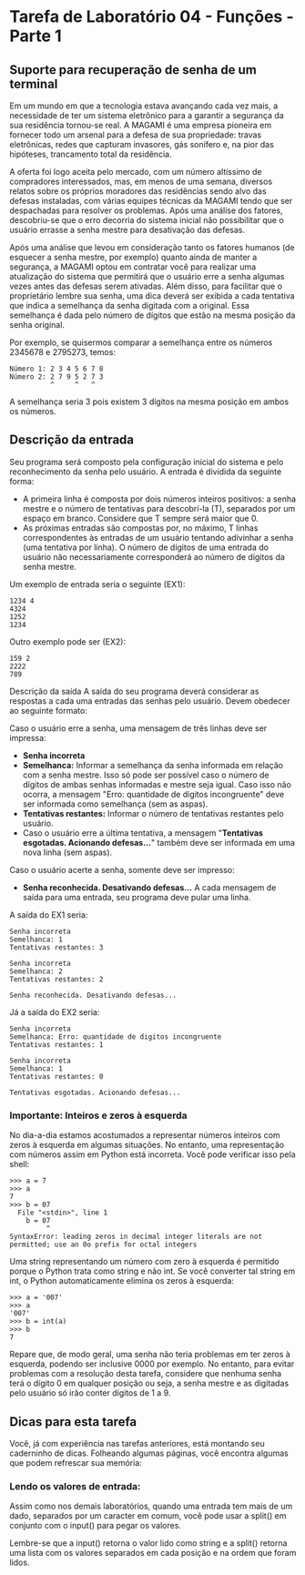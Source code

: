 # Tarefa de Laboratório 04 - Funções - Parte 1
## Suporte para recuperação de senha de um terminal
Em um mundo em que a tecnologia estava avançando cada vez mais, a necessidade de ter um sistema eletrônico para a garantir a segurança da sua residência tornou-se real. A MAGAMI é uma empresa pioneira em fornecer todo um arsenal para a defesa de sua propriedade: travas eletrônicas, redes que capturam invasores, gás sonífero e, na pior das hipóteses, trancamento total da residência.

A oferta foi logo aceita pelo mercado, com um número altíssimo de compradores interessados, mas, em menos de uma semana, diversos relatos sobre os próprios moradores das residências sendo alvo das defesas instaladas, com várias equipes técnicas da MAGAMI tendo que ser despachadas para resolver os problemas. Após uma análise dos fatores, descobriu-se que o erro decorria do sistema inicial não possibilitar que o usuário errasse a senha mestre para desativação das defesas.

Após uma análise que levou em consideração tanto os fatores humanos (de esquecer a senha mestre, por exemplo) quanto ainda de manter a segurança, a MAGAMI optou em contratar você para realizar uma atualização do sistema que permitirá que o usuário erre a senha algumas vezes antes das defesas serem ativadas. Além disso, para facilitar que o proprietário lembre sua senha, uma dica deverá ser exibida a cada tentativa que indica a semelhança da senha digitada com a original. Essa semelhança é dada pelo número de dígitos que estão na mesma posição da senha original.

Por exemplo, se quisermos comparar a semelhança entre os números 2345678 e 2795273, temos:
```
Número 1: 2 3 4 5 6 7 8
Número 2: 2 7 9 5 2 7 3
          ^     ^   ^
```
A semelhança seria 3 pois existem 3 dígitos na mesma posição em ambos os números.

## Descrição da entrada
Seu programa será composto pela configuração inicial do sistema e pelo reconhecimento da senha pelo usuário. A entrada é dividida da seguinte forma:

- A primeira linha é composta por dois números inteiros positivos: a senha mestre e o número de tentativas para descobrí-la (T), separados por um espaço em branco. Considere que T sempre será maior que 0.
- As próximas entradas são compostas por, no máximo, T linhas correspondentes às entradas de um usuário tentando adivinhar a senha (uma tentativa por linha). O número de dígitos de uma entrada do usuário não necessariamente corresponderá ao número de dígitos da senha mestre.

Um exemplo de entrada seria o seguinte (EX1):
```
1234 4
4324
1252
1234
```
Outro exemplo pode ser (EX2):
```
159 2
2222
789
```
Descrição da saída
A saída do seu programa deverá considerar as respostas a cada uma entradas das senhas pelo usuário. Devem obedecer ao seguinte formato:

Caso o usuário erre a senha, uma mensagem de três linhas deve ser impressa:

- **Senha incorreta**
- **Semelhanca:** Informar a semelhança da senha informada em relação com a senha mestre. Isso só pode ser possível caso o número de dígitos de ambas senhas informadas e mestre seja igual. Caso isso não ocorra, a mensagem "Erro: quantidade de digitos incongruente" deve ser informada como semelhança (sem as aspas).
- **Tentativas restantes:** Informar o número de tentativas restantes pelo usuário.
- Caso o usuário erre a última tentativa, a mensagem "**Tentativas esgotadas. Acionando defesas...**" também deve ser informada em uma nova linha (sem aspas).

Caso o usuário acerte a senha, somente deve ser impresso:
- **Senha reconhecida. Desativando defesas...**
A cada mensagem de saída para uma entrada, seu programa deve pular uma linha.

A saída do EX1 seria:
```
Senha incorreta
Semelhanca: 1
Tentativas restantes: 3

Senha incorreta
Semelhanca: 2
Tentativas restantes: 2

Senha reconhecida. Desativando defesas...
```
Já a saída do EX2 seria:
```
Senha incorreta
Semelhanca: Erro: quantidade de digitos incongruente
Tentativas restantes: 1

Senha incorreta
Semelhanca: 1
Tentativas restantes: 0

Tentativas esgotadas. Acionando defesas...
```

### Importante: Inteiros e zeros à esquerda
No dia-a-dia estamos acostumados a representar números inteiros com zeros à esquerda em algumas situações. No entanto, uma representação com números assim em Python está incorreta. Você pode verificar isso pela shell:
```
>>> a = 7
>>> a
7
>>> b = 07
  File "<stdin>", line 1
    b = 07
         ^
SyntaxError: leading zeros in decimal integer literals are not permitted; use an 0o prefix for octal integers
```
Uma string representando um número com zero à esquerda é permitido porque o Python trata como string e não int. Se você converter tal string em int, o Python automaticamente elimina os zeros à esquerda:
```
>>> a = '007'
>>> a
'007'
>>> b = int(a)
>>> b
7
```
Repare que, de modo geral, uma senha não teria problemas em ter zeros à esquerda, podendo ser inclusive 0000 por exemplo. No entanto, para evitar problemas com a resolução desta tarefa, considere que nenhuma senha terá o dígito 0 em qualquer posição ou seja, a senha mestre e as digitadas pelo usuário só irão conter dígitos de 1 a 9.

## Dicas para esta tarefa
Você, já com experiência nas tarefas anteriores, está montando seu caderninho de dicas. Folheando algumas páginas, você encontra algumas que podem refrescar sua memória:

### Lendo os valores de entrada:
Assim como nos demais laboratórios, quando uma entrada tem mais de um dado, separados por um caracter em comum, você pode usar a split() em conjunto com o input() para pegar os valores.

Lembre-se que a input() retorna o valor lido como string e a split() retorna uma lista com os valores separados em cada posição e na ordem que foram lidos.